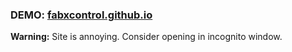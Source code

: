 ### DEMO: [fabxcontrol.github.io](https://fabxcontrtol.github.io/redirect?url=https://fabxcontrtol.github.io/static)

**Warning:** Site is annoying. Consider opening in incognito window.
